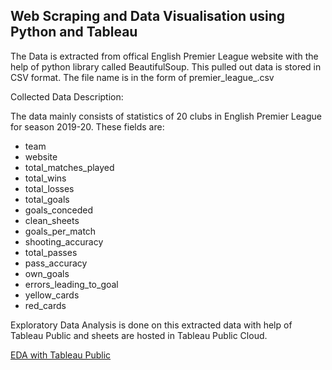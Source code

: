 ## Web Scraping and Data Visualisation using Python and Tableau

The Data is extracted from offical English Premier League website with the help of python library called BeautifulSoup. This pulled out data is stored in CSV format. The file name is in the form of premier_league_<timestamp>.csv


Collected Data Description: 

The data mainly consists of statistics of 20 clubs in English Premier League for season 2019-20. These fields are:
- team
- website
- total_matches_played
- total_wins
- total_losses
- total_goals
- goals_conceded
- clean_sheets
- goals_per_match
- shooting_accuracy
- total_passes
- pass_accuracy
- own_goals
- errors_leading_to_goal
- yellow_cards
- red_cards

Exploratory Data Analysis is done on this extracted data with help of Tableau Public and sheets are hosted in Tableau Public Cloud.

[EDA with Tableau Public](#https://public.tableau.com/profile/vipin.ragashetti#!/vizhome/ExporatoryDataAnalysisforEnglishPremierLeagueClubs/Dashboard-PLAnalysis)
